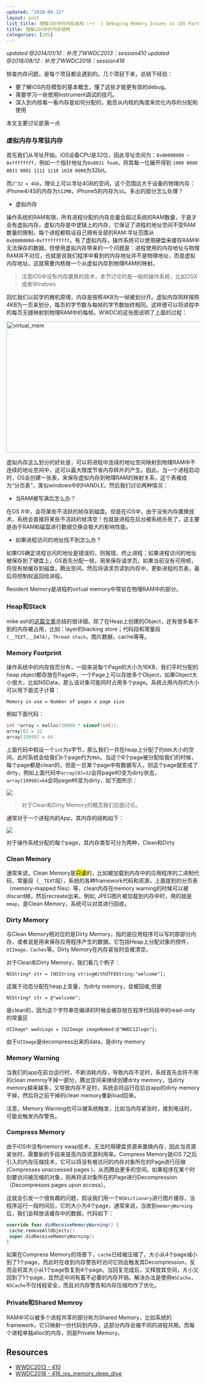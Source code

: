 ```yaml
---
updated: "2018-08-12"
layout: post
list_title: 理解iOS中的内存结构（一） | Debuging Memory Issues in iOS Part 1
title: 理解iOS中的内存结构
categories: [iOS]
---
```


<em> updated @2014/01/10 : 补充了WWDC2013：session410 </em>
<em> updated @2018/08/12 : 补充了WWDC2018：session416 </em>

排查内存问题，是每个项目都会遇到的。几个项目下来，总结下经验：

- 要了解iOS内存模型的基本概念，懂了这些才能更有效的debug。
- 需要学习一些使用Instrument调试的技巧。
- 深入到内核看一看内存是如何分配的，能否从内核的角度来优化内存的分配和使用

本文主要讨论是第一点

### 虚拟内存与常驻内存

首先我们从寻址开始。iOS设备CPU是32位，因此寻址空间为：`0x00000000 ~ 0xffffffff`，例如一个指针地址为`0x8031 fea0`，将其每一位展开得到 `1000 0000 0011 0001 1111 1110 1010 0000`为32bit。

而`2^32 = 4Gb`，理论上可以寻址4GB的空间，这个范围远大于设备的物理内存：iPhone4/4S的内存为`512MB`，iPhone5的内存为`1G`。多出的部分怎么处理？

- 虚拟内存

操作系统的RAM有限，所有进程分配的内存总量会超过系统的RAM数量，于是才会有虚拟内存，虚拟内存是中逻辑上的内存，它保证了进程的地址空间不受RAM数量的限制，每个进程都假设自己拥有全部的RAM:寻址范围从`0x00000000~0xffffffffff`。有了虚拟内存，操作系统可以使用硬盘来缓存RAM中无法保存的数据。但使用虚拟内存带来的一个问题是：进程使用的内存地址与物理RAM并不对应，也就是说我们程序中看到的内存地址并不是物理地址，而是虚拟内存地址。这就需要内核做一个从虚拟内存到物理RAM的映射。

> 注意iOS中没有内存置换的技术，本节讨论的是一般的操作系统，比如OSX或者Windows

回忆我们以前学的微机原理，内存是按照4KB为一帧被划分开。虚拟内存同样按照4KB为一页来划分，每页的字节数与每帧的字节数始终相同。这样便可以将进程中的每页无缝映射到物理RAM中的每帧。WWDC的这张图说明了上面的过程：

<a href="/assets/images/2014/01/virtual_mem.png"><img src="{{site.baseurl}}/assets/images/2014/01/virtual_mem.png" alt="virtual_mem" width="625" height="342"/></a>

虚拟内存这么划分的好处是，可以将进程中连续的地址空间映射到物理RAM中不连续的地址空间中，这可以最大限度节省内存碎片的产生。因此，当一个进程启动时，OS会创建一张表，来保存虚拟内存到物理RAM的映射关系，这个表被成为“分页表”，类似windows中的HANDLE。然后我们讨论两种情况：

- 当RAM被写满后怎么办？

在OS X中，会将某些不活跃的帧存到磁盘。但是在iOS中，由于没有内存置换技术，系统会直接将某些不活跃的帧清空！也就是进程在后台被系统杀死了，这主要是由于RAM和磁盘进行数据交换会极大的影响性能。

- 如果进程访问的地址找不到怎么办？

如果OS确定进程访问的地址是错误的，则报错，终止进程；如果进程访问的地址被保存到了硬盘上，OS首先分配一帧，用来保存请求页。如果当前没有可用帧，将现有帧缓存到磁盘，腾出空间。然后将请求页读到内存中，更新进程的页表，最后将控制权返回给进程。

Resident Memory是进程的virtual memory中常驻在物理RAM中的部分。

### Heap和Stack

mike ash的<a href="https://www.mikeash.com/pyblog/friday-qa-2010-01-15-stack-and-heap-objects-in-objective-c.html">这篇文章</a>总结的很详细。除了在Heap上创建的Object，还有很多看不到的内存被占用，比如：layer的backing store；代码段和常量段`(__TEXT,__DATA)`，`Thread stack`，图片数据，cache等等。

### Memory Footprint

操作系统中的内存按页分布，一般来说每个Page的大小为16KB，我们平时分配的heap object都存放在Page中，一个Page上可以存放多个Object，如果Object大小很大，比如NSData，那么该对象可能同时占用多个page。系统占用内存的大小可以用下面式子计算：

```
Memory in use = Number of pages x page size
```
例如下面代码：

```c
int *array = malloc(20000 * sizeof(int));
array[0] = 32
array[19999] = 64
```
上面代码中假设一个`int`为`4`字节，那么我们一共在heap上分配了约`80k`大小的空间，此时系统会给我们`6`个page约为`96k`。当这个6个page被分配给我们的时候，每个page都是clean的，但是一旦某个page中有数据写入，则这个page就变成了dirty，例如上面代码中`array[0]=32`会将page#0变为dirty状态，`array[19999]=64`会将page#6变为dirty，如下图所示：

<img class="md-img-center" src="{{site.baseurl}}/assets/images/2012/07/memory-1.png">

> 对于Clean和Dirty Memory的概念我们后面讨论。

通常对于一个进程内的App，其内存的结构如下：

<img class="md-img-center" src="{{site.baseurl}}/assets/images/2012/07/memory-2.png">

对于操作系统分配的每个page，其内存类型可分为两种，Clean和Dirty

### Clean Memory
    
通常来说，Clean Memory是<mark>只读</mark>的，比如被加载到内存中的应用程序的二进制代码，常量段（`__TEXT`段），系统的各种framework代码和资源，上面提到的分页表（memory-mapped files）等，clean内存在memory warning的时候可以被discard掉，然后recreate出来。例如, JPEG图片被加载到内存中时，用的就是`mmap`，是Clean Memory，系统可以对其进行回收。

### Dirty Memory

与Clean Memory相对应的是Dirty Memory，指的是应用程序可以写的那部分内存，或者说是用来保存应用程序产生的数据。它包括Heap上分配对象的控件，`UIImage，Caches`等。Dirty Memory在内存紧张时会被清空。

对于Clean和Dirty Memory，我们看几个例子：

```objc
NSString* str = [NSString stringWithUTF8String:"welcome"];
```

这属于动态分配在heap上变量，为dirty memory，会被回收,但是

```objc
NSString* str = @"welcome";
```
是clean的，因为这个字符串在编译的时候会被存放在程序代码段中的read-only的常量区

```objc
UIImage* wwdcLogo = [UIImage imageNamed:@"WWDC12logo"];
```
由于`UIImage`是decompress出来的data，是dirty memory

### Memory Warning

当我们的app在前台运行时，不断消耗内存，导致内存不足时，系统首先会将不用的clean memroy干掉一部分，腾出空间来继续创建drity memory，当dirty memory越来越多，又导致内存不足时，系统会将运行在后台app的dirty memory干掉，然后将之前干掉的clean memory重新load回来。

注意，Memory Warning也可以被系统触发，比如当内存紧张时，接到电话时，可能会触发内存警告。

### Compress Memory

由于iOS中没有memory swap技术，无法时用硬盘资源来置换内存，因此当资源紧张时，需要新的手段来提高内存资源利用率。Compress Memory是iOS 7之后引入的内存压缩技术，它可以将没有被访问的内存对象所在的Page进行压缩(Compresses unaccessed pages )，从而腾出更多的空间。如果程序在某个时刻要访问被压缩的对象，则再将该对象所在的Page进行Decompression（Decompresses pages upon access）。

这就会引发一个很有趣的问题，假设我们用一个`NSDictionary`进行图片缓存，当程序运行一段时间后，它的大小为4个page，通常来说，当收到`memoryWarning`后，我们会释放该缓存中的数据，代码如下：

```swift
override func didReceiveMemoryWarning() {
 cache.removeAllObjects()
 super.didReceiveMemoryWarning()
} 
```

如果在Compress Memory的场景下，`cache`已经被压缩了，大小从4个page减小到了1个page，而此时在收到内存警告时访问它则会触发其Decompression，反而会将其大小从1个page恢复到4个page。当回复完成后，又释放其空间，大小又回到了1个page，显然这中间有着不必要的内存开销。解决办法是使用`NSCache`，`NSCache`不仅线程安全，而且对内存警告和内存压缩均作了优化。

### Private和Shared Memroy

RAM中可以被多个进程共享的部分称为Shared Memory，比如系统的framework，它只映射一份代码到内存，这部分内存会被不同的进程共用。而每个进程单独alloc的内存，则是Private Memory。


## Resources

- [WWDC2013 - 410](https://developer.apple.com/videos/play/wwdc2013/410/)
- [WWDC2018 - 416_ios_memory_deep_dive](https://developer.apple.com/videos/play/wwdc2018/416/)